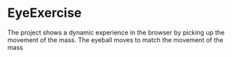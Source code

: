 # EyeExercise
The project shows a dynamic experience in the browser by picking up the movement of the mass. The eyeball moves to match the movement of the mass
